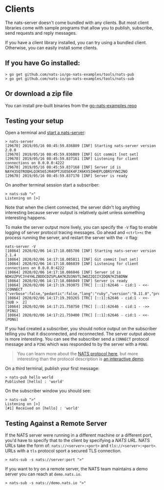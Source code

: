 # Clients

The nats-server doesn't come bundled with any clients. But most client libraries come with sample programs that allow you to publish, subscribe, send requests and reply messages.

If you have a client library installed, you can try using a bundled client. Otherwise, you can easily install some clients.

## If you have Go installed:

```text
> go get github.com/nats-io/go-nats-examples/tools/nats-pub
> go get github.com/nats-io/go-nats-examples/tools/nats-sub
```

## Or download a zip file

You can install pre-built binaries from the [go-nats-examples repo](https://github.com/nats-io/go-nats-examples/releases/tag/0.0.50)

## Testing your setup

Open a terminal and [start a nats-server](running/):

```text
> nats-server
[29670] 2019/05/16 08:45:59.836809 [INF] Starting nats-server version 2.0.0
[29670] 2019/05/16 08:45:59.836889 [INF] Git commit [not set]
[29670] 2019/05/16 08:45:59.837161 [INF] Listening for client connections on 0.0.0.0:4222
[29670] 2019/05/16 08:45:59.837168 [INF] Server id is NAYH35Q7ROQHLQ3K565JR4OPTJGO5EK4FJX6KX5IHHEPLQBRSYVWI2NO
[29670] 2019/05/16 08:45:59.837170 [INF] Server is ready
```

On another terminal session start a subscriber:

```text
> nats-sub ">"
Listening on [>]
```

Note that when the client connected, the server didn't log anything interesting because server output is relatively quiet unless something interesting happens.

To make the server output more lively, you can specify the `-V` flag to enable logging of server protocol tracing messages. Go ahead and `<ctrl>+c` the process running the server, and restart the server with the `-V` flag:

```text
nats-server -V
[10864] 2020/02/06 14:17:18.085700 [INF] Starting nats-server version 2.1.4
[10864] 2020/02/06 14:17:18.085811 [INF] Git commit [not set]
[10864] 2020/02/06 14:17:18.086039 [INF] Listening for client connections on 0.0.0.0:4222
[10864] 2020/02/06 14:17:18.086046 [INF] Server id is NDKUZPVC3Y4YHLZBDDCDZSPLAH7KZU3NVTL3WQZ2QIIY2DQN7KZ5BDNW
[10864] 2020/02/06 14:17:18.086049 [INF] Server is ready
[10864] 2020/02/06 14:17:19.393075 [TRC] [::1]:62646 - cid:1 - <<- [CONNECT {"verbose":false,"pedantic":false,"lang":"ruby","version":"0.11.0","protocol":1,"echo":true}]
[10864] 2020/02/06 14:17:19.393265 [TRC] [::1]:62646 - cid:1 - <<- [SUB >  2]
[10864] 2020/02/06 14:17:21.758750 [TRC] [::1]:62646 - cid:1 - ->> [PING]
[10864] 2020/02/06 14:17:21.759400 [TRC] [::1]:62646 - cid:1 - <<- [PONG]
```

If you had created a subscriber, you should notice output on the subscriber telling you that it disconnected, and reconnected. The server output above is more interesting. You can see the subscriber send a `CONNECT` protocol message and a `PING` which was responded to by the server with a `PONG`.

> You can learn more about the [NATS protocol here](../nats-protocol/nats-protocol/), but more interesting than the protocol description is [an interactive demo](../nats-protocol/nats-protocol-demo.md).

On a third terminal, publish your first message:

```text
> nats-pub hello world
Published [hello] : 'world'
```

On the subscriber window you should see:

```text
> nats-sub ">"
Listening on [>]
[#1] Received on [hello] : 'world'
```

## Testing Against a Remote Server

If the NATS server were running in a different machine or a different port, you'd have to specify that to the client by specifying a _NATS URL_. NATS URLs take the form of: `nats://<server>:<port>` and `tls://<server>:<port>`. URLs with a `tls` protocol sport a secured TLS connection.

```text
> nats-sub -s nats://server:port ">"
```

If you want to try on a remote server, the NATS team maintains a demo server you can reach at `demo.nats.io`.

```text
> nats-sub -s nats://demo.nats.io ">"
```

